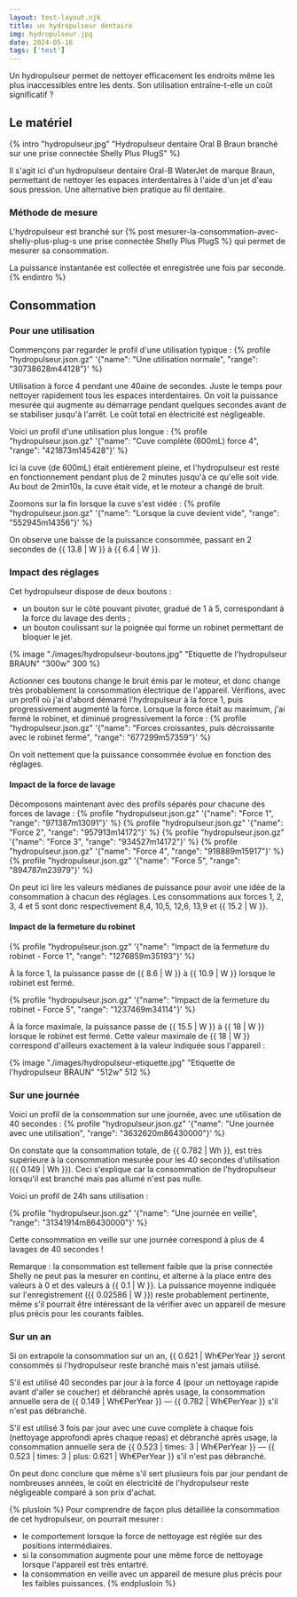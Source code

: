 ```yaml
---
layout: test-layout.njk 
title: un hydropulseur dentaire
img: hydropulseur.jpg
date: 2024-05-16
tags: ['test']
---
```


Un hydropulseur permet de nettoyer efficacement les endroits même les plus inaccessibles entre les dents. Son utilisation entraîne-t-elle un coût significatif ?
<!-- excerpt -->

## Le matériel
{% intro "hydropulseur.jpg" "Hydropulseur dentaire Oral B Braun branché sur une prise connectée Shelly Plus PlugS" %}

Il s'agit ici d'un hydropulseur dentaire Oral-B WaterJet de marque Braun, permettant de nettoyer les espaces interdentaires à l'aide d'un jet d'eau sous pression. Une alternative bien pratique au fil dentaire.

### Méthode de mesure

L'hydropulseur est branché sur {% post mesurer-la-consommation-avec-shelly-plus-plug-s une prise connectée Shelly Plus PlugS %} qui permet de mesurer sa consommation.

La puissance instantanée est collectée et enregistrée une fois par seconde.
{% endintro %}

## Consommation

### Pour une utilisation

Commençons par regarder le profil d'une utilisation typique :
{% profile "hydropulseur.json.gz" '{"name": "Une utilisation normale", "range": "30738628m44128"}' %}

Utilisation à force 4 pendant une 40aine de secondes. Juste le temps pour nettoyer rapidement tous les espaces interdentaires. On voit la puissance mesurée qui augmente au démarrage pendant quelques secondes avant de se stabiliser jusqu'à l'arrêt. Le coût total en électricité est négligeable.

Voici un profil d'une utilisation plus longue :
{% profile "hydropulseur.json.gz" '{"name": "Cuve complète (600mL) force 4", "range": "421873m145428"}' %}

Ici la cuve (de 600mL) était entièrement pleine, et l'hydropulseur est resté en fonctionnement pendant plus de 2 minutes jusqu'à ce qu'elle soit vide. Au bout de 2min10s, la cuve était vide, et le moteur a changé de bruit. 

Zoomons sur la fin lorsque la cuve s'est vidée :
{% profile "hydropulseur.json.gz" '{"name": "Lorsque la cuve devient vide", "range": "552945m14356"}' %}

On observe une baisse de la puissance consommée, passant en 2 secondes de {{ 13.8 | W }} à {{ 6.4 | W }}.

### Impact des réglages

Cet hydropulseur dispose de deux boutons :
- un bouton sur le côté pouvant pivoter, gradué de 1 à 5, correspondant à la force du lavage des dents ;
- un bouton coulissant sur la poignée qui forme un robinet permettant de bloquer le jet.

{% image "./images/hydropulseur-boutons.jpg" "Etiquette de l'hydropulseur BRAUN" "300w" 300 %}

Actionner ces boutons change le bruit émis par le moteur, et donc change très probablement la consommation électrique de l'appareil. Vérifions, avec un profil où j'ai d'abord démarré l'hydropulseur à la force 1, puis progressivement augmenté la force. Lorsque la force était au maximum, j'ai fermé le robinet, et diminué progressivement la force :
{% profile "hydropulseur.json.gz" '{"name": "Forces croissantes, puis décroissante avec le robinet fermé", "range": "677299m57359"}' %}

On voit nettement que la puissance consommée évolue en fonction des réglages.

#### Impact de la force de lavage

Décomposons maintenant avec des profils séparés pour chacune des forces de lavage :
{% profile "hydropulseur.json.gz" '{"name": "Force 1", "range": "971387m13091"}' %}
{% profile "hydropulseur.json.gz" '{"name": "Force 2", "range": "957913m14172"}' %}
{% profile "hydropulseur.json.gz" '{"name": "Force 3", "range": "934527m14172"}' %}
{% profile "hydropulseur.json.gz" '{"name": "Force 4", "range": "918889m15917"}' %}
{% profile "hydropulseur.json.gz" '{"name": "Force 5", "range": "894787m23979"}' %}

On peut ici lire les valeurs médianes de puissance pour avoir une idée de la consommation à chacun des réglages. Les consommations aux forces 1, 2, 3, 4 et 5 sont donc respectivement 8,4, 10,5, 12,6, 13,9 et {{ 15.2 | W }}.

#### Impact de la fermeture du robinet

{% profile "hydropulseur.json.gz" '{"name": "Impact de la fermeture du robinet - Force 1", "range": "1276859m35193"}' %}

À la force 1, la puissance passe de {{ 8.6 | W }} à {{ 10.9 | W }} lorsque le robinet est fermé.

{% profile "hydropulseur.json.gz" '{"name": "Impact de la fermeture du robinet - Force 5", "range": "1237469m34114"}' %}

À la force maximale, la puissance passe de {{ 15.5 | W }} à {{ 18 | W }} lorsque le robinet est fermé. Cette valeur maximale de {{ 18 | W }} correspond d'ailleurs exactement à la valeur indiquée sous l'appareil :

{% image "./images/hydropulseur-etiquette.jpg" "Etiquette de l'hydropulseur BRAUN" "512w" 512 %}

### Sur une journée

Voici un profil de la consommation sur une journée, avec une utilisation de 40 secondes :
{% profile "hydropulseur.json.gz" '{"name": "Une journée avec une utilisation", "range": "3632620m86430000"}' %}

On constate que la consommation totale, de {{ 0.782 | Wh }}, est très supérieure à la consommation mesurée pour les 40 secondes d'utilisation ({{ 0.149 | Wh }}). Ceci s'explique car la consommation de l'hydropulseur lorsqu'il est branché mais pas allumé n'est pas nulle.

Voici un profil de 24h sans utilisation :

{% profile "hydropulseur.json.gz" '{"name": "Une journée en veille", "range": "31341914m86430000"}' %}

Cette consommation en veille sur une journée correspond à plus de 4 lavages de 40 secondes !

Remarque : la consommation est tellement faible que la prise connectée Shelly ne peut pas la mesurer en continu, et alterne à la place entre des valeurs à 0 et des valeurs à {{ 0.1 | W }}. La puissance moyenne indiquée sur l'enregistrement ({{ 0.02586 | W }}) reste probablement pertinente, même s'il pourrait être intéressant de la vérifier avec un appareil de mesure plus précis pour les courants faibles.

### Sur un an

Si on extrapole la consommation sur un an, {{ 0.621 | Wh€PerYear }} seront consommés si l'hydropulseur reste branché mais n'est jamais utilisé.

S'il est utilisé 40 secondes par jour à la force 4 (pour un nettoyage rapide avant d'aller se coucher) et débranché après usage, la consommation annuelle sera de {{ 0.149 | Wh€PerYear }} — {{ 0.782 | Wh€PerYear }} s'il n'est pas débranché.

S'il est utilisé 3 fois par jour avec une cuve complète à chaque fois (nettoyage approfondi après chaque repas) et débranché après usage, la consommation annuelle sera de {{ 0.523 | times: 3 | Wh€PerYear }} — {{ 0.523 | times: 3 | plus: 0.621 | Wh€PerYear }} s'il n'est pas débranché.

On peut donc conclure que même s'il sert plusieurs fois par jour pendant de nombreuses années, le coût en électricité de l'hydropulseur reste négligeable comparé à son prix d'achat.

{% plusloin %}
Pour comprendre de façon plus détaillée la consommation de cet hydropulseur, on pourrait mesurer :
- le comportement lorsque la force de nettoyage est réglée sur des positions intermédiaires.
- si la consommation augmente pour une même force de nettoyage lorsque l'appareil est très entartré.
- la consommation en veille avec un appareil de mesure plus précis pour les faibles puissances.
{% endplusloin %}
